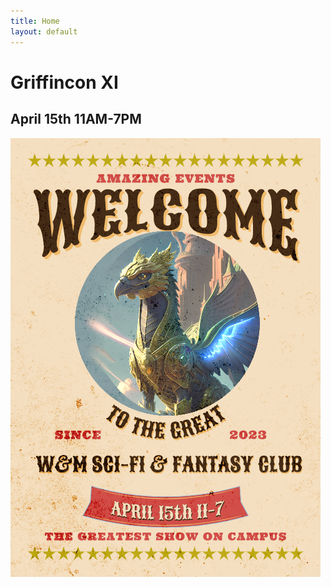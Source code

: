 ```yaml
---
title: Home
layout: default
---
```

# Griffincon XI
## April 15th 11AM-7PM

![Griffincon XI Poster](assets/img/gconfly.png)
